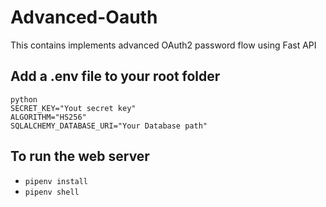 # Advanced-Oauth
This contains implements advanced OAuth2 password flow using Fast API
## Add a .env file to your root folder
```
python
SECRET_KEY="Yout secret key"
ALGORITHM="HS256"
SQLALCHEMY_DATABASE_URI="Your Database path"
```
## To run the web server
* `pipenv install`
* `pipenv shell`
